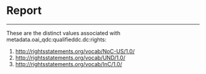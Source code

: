 # Report
---
These are the distinct values associated with metadata.oai_qdc:qualifieddc.dc:rights:

1. http://rightsstatements.org/vocab/NoC-US/1.0/
2. http://rightsstatements.org/vocab/UND/1.0/
3. http://rightsstatements.org/vocab/InC/1.0/
